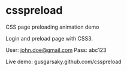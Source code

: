 # csspreload
CSS page preloading animation demo

Login and preload page with CSS3. 

User: john.doe@gmail.com
Pass: abc123

Live demo: gusgarsaky.github.com/csspreload
